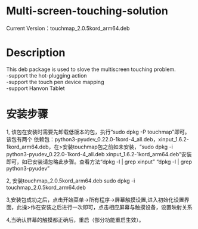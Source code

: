 # Multi-screen-touching-solution
Current Version：touchmap_2.0.5kord_arm64.deb

# Description
This deb package is used to slove the multiscreen touching problem.  
 -support the hot-plugging action  
 -support the touch pen device mapping  
 -support Hanvon Tablet

# 安装步骤
1, 该包在安装时需要先卸载低版本的包，执行“sudo dpkg -P touchmap”即可。该包有两个
依赖包：python3-pyudev_0.22.0-1kord-4_all.deb，xinput_1.6.2-1kord_arm64.deb，在>安装touchmap包之前如未安装，“sudo dpkg -i python3-pyudev_0.22.0-1kord-4_all.deb xinput_1.6.2-1kord_arm64.deb”安装即可，如已安装请忽略此步骤。查看方法“dpkg -l | grep xinput” “dpkg -l | grep python3-pyudev”

2, 安装touchmap_2.0.5kord_arm64.deb
sudo dpkg -i touchmap_2.0.5kord_arm64.deb

3,安装包成功之后，点击开始菜单->所有程序->屏幕触摸设置,进入初始化设置界面，此操>作在安装之后进行一次即可，点击相应屏幕与触摸设备，设置映射关系

4,当确认屏幕的触摸都正确后，重启（部分功能重启生效）。

